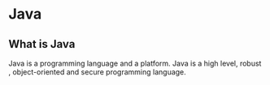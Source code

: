 # Java
## What is Java
Java is a programming language and a platform.
Java is a high level, robust , object-oriented and secure programming language.
